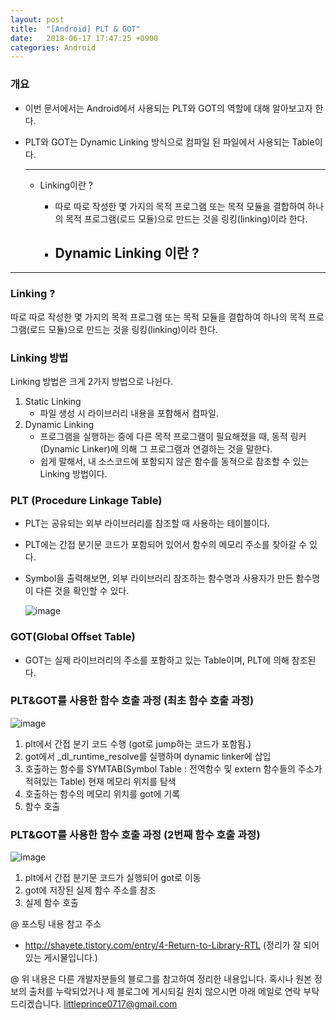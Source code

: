 ```yaml
---
layout: post
title:  "[Android] PLT & GOT"
date:   2018-06-17 17:47:25 +0900
categories: Android 
---
```


### 개요
  - 이번 문서에서는 Android에서 사용되는 PLT와 GOT의 역할에 대해 알아보고자 한다.

  - PLT와 GOT는 Dynamic Linking 방식으로 컴파일 된 파일에서 사용되는 Table이다.

    ---

    * Linking이란 ?
        * 따로 따로 작성한 몇 가지의 목적 프로그램 또는 목적 모듈을 결합하여 하나의 목적 프로그램(로드 모듈)으로 만드는 것을 링킹(linking)이라 한다.  

      - Dynamic Linking 이란 ?
          - 

---

### Linking ?

따로 따로 작성한 몇 가지의 목적 프로그램 또는 목적 모듈을 결합하여 하나의 목적 프로그램(로드 모듈)으로 만드는 것을 링킹(linking)이라 한다.  



### Linking 방법 

Linking 방법은 크게 2가지 방법으로 나뉜다. 

1. Static Linking
   - 파일 생성 시 라이브러리 내용을 포함해서 컴파일.
2. Dynamic Linking
   - 프로그램을 실행하는 중에 다른 목적 프로그램이 필요해졌을 때, 동적 링커(Dynamic Linker)에 의해 그 프로그램과 연결하는 것을 말한다.
   - 쉽게 말해서, 내 소스코드에 포함되지 않은 함수를 동적으로 참조할 수 있는 Linking 방법이다.  

### PLT (Procedure Linkage Table)

* PLT는 공유되는 외부 라이브러리를 참조할 때 사용하는 테이블이다.

* PLT에는 간접 분기문 코드가 포함되어 있어서 함수의 메모리 주소를 찾아갈 수 있다. 

* Symbol을 출력해보면, 외부 라이브러리 참조하는 함수명과 사용자가 만든 함수명이 다른 것을 확인할 수 있다.

  ![image](https://user-images.githubusercontent.com/12456375/41820870-75e64142-7813-11e8-9988-962304befc3d.png)




### GOT(Global Offset Table)

- GOT는 실제 라이브러리의 주소를 포함하고 있는 Table이며, PLT에 의해 참조된다.




### PLT&GOT를 사용한 함수 호출 과정 (최초 함수 호출 과정)

![image](https://user-images.githubusercontent.com/12456375/41505996-53518cb4-7204-11e8-9756-284ed8b1369a.png)

1. plt에서 간접 분기 코드 수행 (got로 jump하는 코드가 포함됨.)
2. got에서 _dl_runtime_resolve를 실행하며 dynamic linker에  삽입
3. 호출하는 함수를 SYMTAB(Symbol Table : 전역함수 및 extern 함수들의 주소가 적혀있는 Table) 현재 메모리 위치를 탐색
4. 호출하는 함수의 메모리 위치를 got에 기록
5. 함수 호출 



### PLT&GOT를 사용한 함수 호출 과정 (2번째 함수 호출 과정)

![image](https://user-images.githubusercontent.com/12456375/41506006-8765efa4-7204-11e8-9a1d-40fe3d20d128.png)

1. plt에서 간접 분기문 코드가 실행되어 got로 이동
2. got에 저장된 실제 함수 주소를 참조
3. 실제 함수 호출 





  @ 포스팅 내용 참고 주소
  - http://shayete.tistory.com/entry/4-Return-to-Library-RTL (정리가 잘 되어 있는 게시물입니다.)


  @ 위 내용은 다른 개발자분들의 블로그를 참고하여 정리한 내용입니다. 
  혹시나 원본 정보의 출처를 누락되었거나 제 블로그에 게시되길 원치 않으시면 아래 메일로 연락 부탁드리겠습니다.
  littleprince0717@gmail.com 